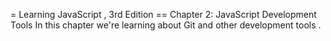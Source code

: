﻿= Learning JavaScript , Зrd Edition
== Chapter 2: JavaScript Development Tools
In this chapter we're learning about Git and other
development tools . 